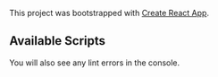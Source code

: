 This project was bootstrapped with [Create React App](https://github.com/facebook/create-react-app).

## Available Scripts

You will also see any lint errors in the console.

